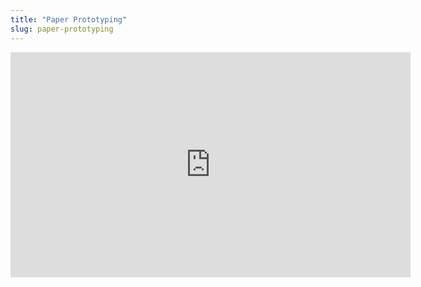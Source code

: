 ```yaml
---
title: "Paper Prototyping"
slug: paper-prototyping
---
```



<embed src="https://s3.amazonaws.com/mgwu-misc/MS-17/Slides/PaperPrototyping.pdf" width="640" height="360" type='application/pdf'>
